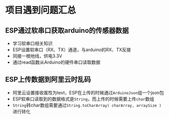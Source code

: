 # 项目遇到问题汇总

## ESP通过软串口获取arduino的传感器数据

- 学习软串口相关知识
- ESP设置软串口（RX、TX）通道，与arduino的RX、TX反接
- 同接一根地线，供电3.3V
- 通过read函数从Arduino的硬件串口读取数据

## ESP上传数据到阿里云时乱码

- 阿里云设置接收属性为text，ESP在上传的时候通过`ArduinoJson`组一个json包
- ESP软串口读取到的数据格式是`String`，而上传的时候需要上传`char`数组
- `String`转char数组需要通过`String.toCharArray( charArray, arraySize )`进行转化
